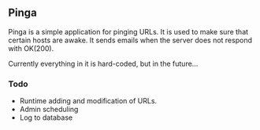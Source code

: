 ## Pinga

Pinga is a simple application for pinging URLs. It is used to make sure
that certain hosts are awake. It sends emails when the server does not
respond with OK(200).

Currently everything in it is hard-coded, but in the future...

### Todo

* Runtime adding and modification of URLs.
* Admin scheduling
* Log to database

